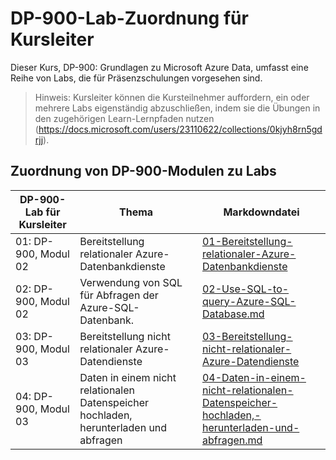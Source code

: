 # DP-900-Lab-Zuordnung für Kursleiter

Dieser Kurs, DP-900: Grundlagen zu Microsoft Azure Data, umfasst eine Reihe von Labs, die für Präsenzschulungen vorgesehen sind. 

> Hinweis: Kursleiter können die Kursteilnehmer auffordern, ein oder mehrere Labs eigenständig abzuschließen, indem sie die Übungen in den zugehörigen Learn-Lernpfaden nutzen (https://docs.microsoft.com/users/23110622/collections/0kjyh8rn5gdrjj). 

## Zuordnung von DP-900-Modulen zu Labs

| DP-900-Lab für Kursleiter | Thema | Markdowndatei |
| --- | --- | --- |
| 01: DP-900, Modul 02 | Bereitstellung relationaler Azure-Datenbankdienste | [01-Bereitstellung-relationaler-Azure-Datenbankdienste](https://github.com/MicrosoftLearning/DP-900DE-Microsoft-Azure-Data-Fundamentals/blob/master/Instructions/01-Provision-Azure-relational-database-services.md) |
| 02: DP-900, Modul 02 | Verwendung von SQL für Abfragen der Azure-SQL-Datenbank. | [02-Use-SQL-to-query-Azure-SQL-Database.md](https://github.com/MicrosoftLearning/DP-900DE-Microsoft-Azure-Data-Fundamentals/blob/master/Instructions/02-Use-SQL-to-query-Azure-SQL-Database.md) |
| 03: DP-900, Modul 03 | Bereitstellung nicht relationaler Azure-Datendienste  | [03-Bereitstellung-nicht-relationaler-Azure-Datendienste](https://github.com/MicrosoftLearning/DP-900DE-Microsoft-Azure-Data-Fundamentals/blob/master/Instructions/03-Provision-non-relational-Azure-data-services.md) |
| 04: DP-900, Modul 03 | Daten in einem nicht relationalen Datenspeicher hochladen, herunterladen und abfragen | [04-Daten-in-einem-nicht-relationalen-Datenspeicher-hochladen,-herunterladen-und-abfragen.md](https://github.com/MicrosoftLearning/DP-900DE-Microsoft-Azure-Data-Fundamentals/blob/master/Instructions/04-Upload-download-and-query-data-in-a-non-relational-data-store.md) |

